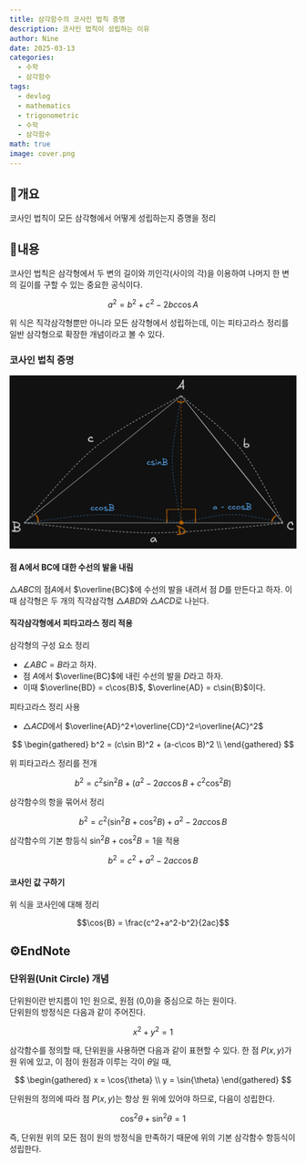 ```yaml
---
title: 삼각함수의 코사인 법칙 증명
description: 코사인 법칙이 성립하는 이유
author: Nine
date: 2025-03-13
categories:
  - 수학
  - 삼각함수
tags:
  - devlog
  - mathematics
  - trigonometric
  - 수학
  - 삼각함수
math: true
image: cover.png
---
```

## 📌개요

코사인 법칙이 모든 삼각형에서 어떻게 성립하는지 증명을 정리

## 📌내용

코사인 법칙은 삼각형에서 두 변의 길이와 끼인각(사이의 각)을 이용하여 나머지 한 변의 길이를 구할 수 있는 중요한 공식이다.

$$a^2=b^2+c^2−2bc\cos A$$

위 식은 직각삼각형뿐만 아니라 모든 삼각형에서 성립하는데, 이는 피타고라스 정리를 일반 삼각형으로 확장한 개념이라고 볼 수 있다.

### 코사인 법칙 증명

![Proof-of-the-law-of-cosine](image-1.png)

#### 점 A에서 BC에 대한 수선의 발을 내림

$\triangle ABC$의 점$A$에서 $\overline{BC}$에 수선의 발을 내려서 점 $D$를 만든다고 하자.
이때 삼각형은 두 개의 직각삼각형 $\triangle{ABD}$와 $\triangle{ACD}$로 나뉜다.

#### 직각삼각형에서 피타고라스 정리 적용

삼각형의 구성 요소 정리
-  $\angle{ABC} = B$라고 하자.
-  점 $A$에서 $\overline{BC}$에 내린 수선의 발을 $D$라고 하자.
-  이때 $\overline{BD} = c\cos{B}$, $\overline{AD} = c\sin{B}$이다.

피타고라스 정리 사용
- $\triangle{ACD}$에서 $\overline{AD}^2+\overline{CD}^2=\overline{AC}^2$

$$
\begin{gathered}
b^2 = (c\sin B)^2 + (a-c\cos B)^2 \\
\end{gathered}
$$

위 피타고라스 정리를 전개

$$b^2=c^2\sin^2{B} + (a^2-2ac\cos{B}+c^2\cos^2{B})$$

삼각함수의 항을 묶어서 정리

$$b^2=c^2(\sin^2{B}+\cos^2{B})+a^2-2ac\cos{B}$$

삼각함수의 기본 항등식 $\sin^2{B} + \cos^2{B} = 1$을 적용

$$b^2 = c^2+a^2-2ac\cos{B}$$

#### 코사인 값 구하기

위 식을 코사인에 대해 정리

$$\cos{B} = \frac{c^2+a^2-b^2}{2ac}$$

## ⚙️EndNote

### 단위원(Unit Circle) 개념

단위원이란 반지름이 1인 원으로, 원점 (0,0)을 중심으로 하는 원이다.  
단위원의 방정식은 다음과 같이 주어진다.

$$x^2+y^2=1$$

삼각함수를 정의할 때, 단위원을 사용하면 다음과 같이 표현할 수 있다.
한 점 $P(x,y)$가 원 위에 있고, 이 점이 원점과 이루는 각이 $\theta$일 때,

$$
\begin{gathered}
x = \cos{\theta} \\
y = \sin{\theta}
\end{gathered}
$$

단위원의 정의에 따라 점 $P(x,y)$는 항상 원 위에 있어야 하므로, 다음이 성립한다.

$$\cos^2{\theta} + \sin^2{\theta} = 1$$

즉, 단위원 위의 모든 점이 원의 방정식을 만족하기 때문에 위의 기본 삼각함수 항등식이 성립한다.
